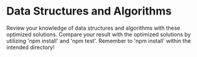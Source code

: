 # Data Structures and Algorithms
Review your knowledge of data structures and algorithms with these optimized solutions. Compare your result with the 
optimized solutions by utilizing 'npm install' and 'npm test'.
 Remember to 'npm install' within the intended directory!